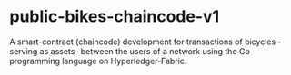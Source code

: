 # public-bikes-chaincode-v1

A smart-contract (chaincode) development for transactions of bicycles -serving as assets- between the users of a network using the Go programming language on Hyperledger-Fabric.
